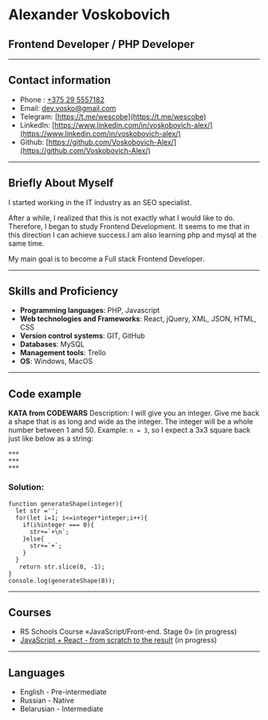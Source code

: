 # Alexander Voskobovich

## Frontend Developer / PHP Developer
********* 
## Contact information
* Phone :   [+375 29 5557182](tel:+375295557182)      
* Email:    [dev.vosko@gmail.com](mailto:dev.vosko@gmail.com)
* Telegram: [https://t.me/wescobe](https://t.me/wescobe)
* LinkedIn: [https://www.linkedin.com/in/voskobovich-alex/](https://www.linkedin.com/in/voskobovich-alex/)
* Github: [https://github.com/Voskobovich-Alex/](https://github.com/Voskobovich-Alex/)

********* 
## Briefly About Myself

I started working in the IT industry as an SEO specialist.

After a while, I realized that this is not exactly what I would like to do. Therefore, I began to study Frontend Development. It seems to me that in this direction I can achieve success.I am also learning php and mysql at the same time.

My main goal is to become a Full stack Frontend Developer.

********* 
## Skills and Proficiency

* **Programming languages**: PHP, Javascript            
* **Web technologies and Frameworks**: React, jQuery, XML, JSON, HTML, CSS    
* **Version control systems**: GIT, GitHub
* **Databases**: MySQL
* **Management tools**: Trello
* **OS**: Windows, MacOS    

********* 
## Code example
**KATA from CODEWARS**
Description: I will give you an integer. Give me back a shape that is as long and wide as the integer. The integer will be a whole number between 1 and 50.
Example: ```n = 3```, so I expect a 3x3 square back just like below as a string:
```
+++
+++
+++
```
### Solution:
```
function generateShape(integer){
  let str ='';
  for(let i=1; i<=integer*integer;i++){
    if(i%integer === 0){
      str+=`+\n`;
    }else{
      str+=`+`;
    } 
  }
   return str.slice(0, -1);
}
console.log(generateShape(8));
```
********* 
## Courses
* RS Schools Course «JavaScript/Front-end. Stage 0» (in progress)
* [JavaScript + React - from scratch to the result](https://www.udemy.com/course/javascript_full/) (in progress)

********* 
##  Languages

* English - Pre-intermediate
* Russian - Native
* Belarusian - Intermediate
